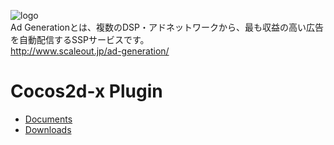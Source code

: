 ![logo](https://raw.githubusercontent.com/wiki/AdGeneration/sdk/img/logo.png)  
Ad Generationとは、複数のDSP・アドネットワークから、最も収益の高い広告を自動配信するSSPサービスです。  
http://www.scaleout.jp/ad-generation/

# Cocos2d-x Plugin

- [Documents](https://github.com/AdGeneration/sdk/wiki)
- [Downloads](https://github.com/AdGeneration/ADG-Cocos2d-x-Plugin/releases)
